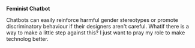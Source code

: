 **Feminist Chatbot**

Chatbots can easily reinforce harmful gender stereotypes or promote discriminatory behaviour if their designers aren't careful. Whatif there is a way to make a little step against this? I just want to pray my role to make technolog better.